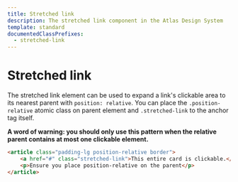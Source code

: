 ```yaml
---
title: Stretched link
description: The stretched link component in the Atlas Design System
template: standard
documentedClassPrefixes:
  - stretched-link
---
```


# Stretched link

The stretched link element can be used to expand a link's clickable area to its nearest parent with `position: relative`. You can place the `.position-relative` atomic class on parent element and `.stretched-link` to the anchor tag itself.

**A word of warning: you should only use this pattern when the relative parent contains at most one clickable element.**

```html
<article class="padding-lg position-relative border">
	<a href="#" class="stretched-link">This entire card is clickable.</a>
	<p>Ensure you place position-relative on the parent</p>
</article>
```
